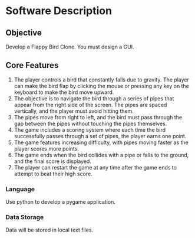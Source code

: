 # Software Description

## Objective

Develop a Flappy Bird Clone. You must design a GUI.

## Core Features

1. The player controls a bird that constantly falls due to gravity. The player can make the bird flap by clicking the mouse or pressing any key on the keyboard to make the bird move upward.
2. The objective is to navigate the bird through a series of pipes that appear from the right side of the screen. The pipes are spaced vertically, and the player must avoid hitting them.
3. The pipes move from right to left, and the bird must pass through the gap between the pipes without touching the pipes themselves.
4. The game includes a scoring system where each time the bird successfully passes through a set of pipes, the player earns one point.
5. The game features increasing difficulty, with pipes moving faster as the player scores more points.
6. The game ends when the bird collides with a pipe or falls to the ground, and the final score is displayed.
7. The player can restart the game at any time after the game ends to attempt to beat their high score.

### Language

Use python to develop a pygame application.

### Data Storage

Data will be stored in local text files.